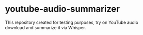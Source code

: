 # youtube-audio-summarizer
This repository created for testing purposes, try on YouTube audio download and summarize it via Whisper.
